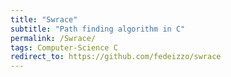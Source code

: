 ```yaml
---
title: "Swrace"
subtitle: "Path finding algorithm in C"
permalink: /Swrace/
tags: Computer-Science C
redirect_to: https://github.com/fedeizzo/swrace
---
```

